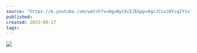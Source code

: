 ```yaml
---
source: "https://m.youtube.com/watch?v=0guNyC6cEJE&pp=0gcJCcoJAYcqIYzv"
published:
created: 2025-09-17
tags:
---
```

![](https://www.youtube.com/watch?v=0guNyC6cEJE)